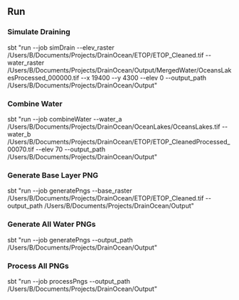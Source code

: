 
## Run


### Simulate Draining

sbt "run --job simDrain --elev_raster /Users/B/Documents/Projects/DrainOcean/ETOP/ETOP_Cleaned.tif --water_raster /Users/B/Documents/Projects/DrainOcean/Output/MergedWater/OceansLakesProcessed_000000.tif --x 19400 --y 4300 --elev 0 --output_path /Users/B/Documents/Projects/DrainOcean/Output"


### Combine Water

sbt "run --job combineWater --water_a /Users/B/Documents/Projects/DrainOcean/OceanLakes/OceansLakes.tif --water_b /Users/B/Documents/Projects/DrainOcean/ETOP/ETOP_CleanedProcessed_00070.tif --elev 70 --output_path /Users/B/Documents/Projects/DrainOcean/Output"

### Generate Base Layer PNG

sbt "run --job generatePngs --base_raster /Users/B/Documents/Projects/DrainOcean/ETOP/ETOP_Cleaned.tif --output_path /Users/B/Documents/Projects/DrainOcean/Output"

### Generate All Water PNGs
sbt "run --job generatePngs --output_path /Users/B/Documents/Projects/DrainOcean/Output"

### Process All PNGs
sbt "run --job processPngs --output_path /Users/B/Documents/Projects/DrainOcean/Output"